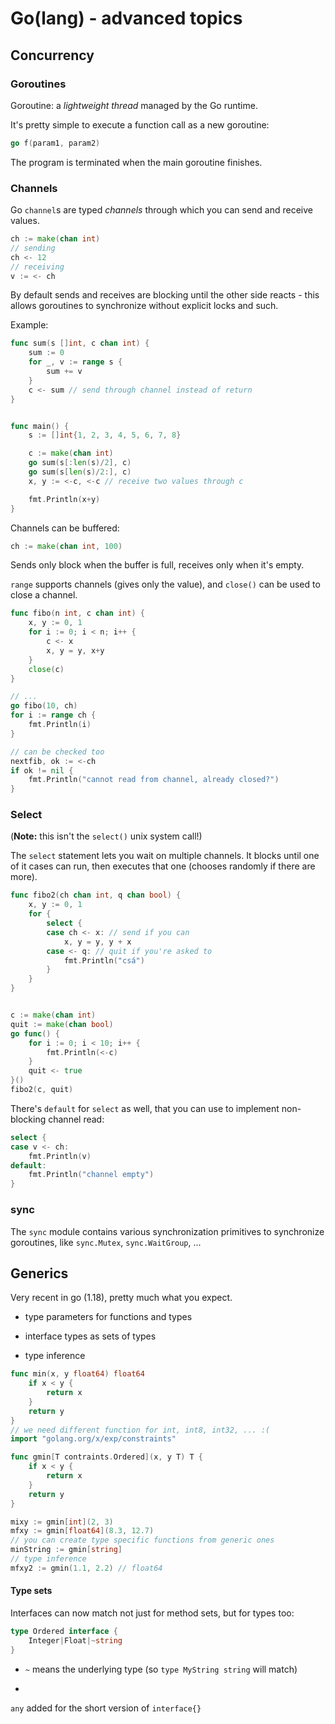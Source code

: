 # Go(lang) - advanced topics

## Concurrency

### Goroutines

Goroutine: a *lightweight thread* managed by the Go runtime.

It's pretty simple to execute a function call as a new goroutine:

```go
go f(param1, param2)
```

The program is terminated when the main goroutine finishes.

### Channels

Go `channel`s are typed *channels* through which you can send and receive values.

```go
ch := make(chan int)
// sending
ch <- 12
// receiving
v := <- ch
```

By default sends and receives are blocking until the other side reacts - this allows goroutines to synchronize without explicit locks and such.

Example:

```go
func sum(s []int, c chan int) {
    sum := 0
    for _, v := range s {
        sum += v
    }
    c <- sum // send through channel instead of return
}


func main() {
    s := []int{1, 2, 3, 4, 5, 6, 7, 8}

    c := make(chan int)
    go sum(s[:len(s)/2], c)
    go sum(s[len(s)/2:], c)
    x, y := <-c, <-c // receive two values through c

    fmt.Println(x+y)
}
```

Channels can be buffered:

```go
ch := make(chan int, 100)
```

Sends only block when the buffer is full, receives only when it's empty.

`range` supports channels (gives only the value), and `close()` can be used to close a channel.

```go
func fibo(n int, c chan int) {
    x, y := 0, 1
    for i := 0; i < n; i++ {
        c <- x
        x, y = y, x+y
    }
    close(c)
}

// ...
go fibo(10, ch)
for i := range ch {
    fmt.Println(i)
}

// can be checked too
nextfib, ok := <-ch
if ok != nil {
    fmt.Println("cannot read from channel, already closed?")
}
```

### Select

(**Note:** this isn't the `select()` unix system call!)

The `select` statement lets you wait on multiple channels. It blocks until one of it cases can run, then executes that one (chooses randomly if there are more).

```go
func fibo2(ch chan int, q chan bool) {
    x, y := 0, 1
    for {
        select {
        case ch <- x: // send if you can
            x, y = y, y + x
        case <- q: // quit if you're asked to
            fmt.Println("csá")
        }
    }
}


c := make(chan int)
quit := make(chan bool)
go func() {
    for i := 0; i < 10; i++ {
        fmt.Println(<-c)
    }
    quit <- true
}()
fibo2(c, quit)
```

There's `default` for `select` as well, that you can use to implement non-blocking channel read:

```go
select {
case v <- ch:
    fmt.Println(v)
default:
    fmt.Println("channel empty")
}
```

### sync

The `sync` module contains various synchronization primitives to synchronize goroutines, like `sync.Mutex`, `sync.WaitGroup`, ...

## Generics

Very recent in go (1.18), pretty much what you expect.

- type parameters for functions and types

- interface types as sets of types

- type inference

```go
func min(x, y float64) float64
    if x < y {
        return x
    }
    return y
}
// we need different function for int, int8, int32, ... :(
import "golang.org/x/exp/constraints"

func gmin[T contraints.Ordered](x, y T) T {
    if x < y {
        return x
    }
    return y
}

mixy := gmin[int](2, 3)
mfxy := gmin[float64](8.3, 12.7)
// you can create type specific functions from generic ones
minString := gmin[string]
// type inference
mfxy2 := gmin(1.1, 2.2) // float64
```

#### Type sets

Interfaces can now match not just for method sets, but for types too:

```go
type Ordered interface {
    Integer|Float|~string
}
```

- `~` means the underlying type (so `type MyString string` will match)

- 

`any` added for the short version of `interface{}`

